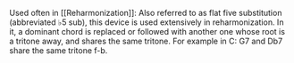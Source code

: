 Used often in [[Reharmonization]]: 
Also referred to as flat five substitution (abbreviated ♭5 sub), this device is used extensively in reharmonization. In it, a dominant chord is replaced or followed with another one whose root is a tritone away, and shares the same tritone.
For example in C: G7 and Db7 share the same tritone f-b. 

